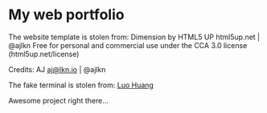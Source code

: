 # My web portfolio

The website template is stolen from:
  Dimension by HTML5 UP
  html5up.net | @ajlkn
  Free for personal and commercial use under the CCA 3.0 license (html5up.net/license)
  
Credits:
  AJ
  aj@lkn.io | @ajlkn
  
The fake terminal is stolen from:
 [Luo Huang](https://github.com/louh/fake-terminal)
 
 Awesome project right there...
